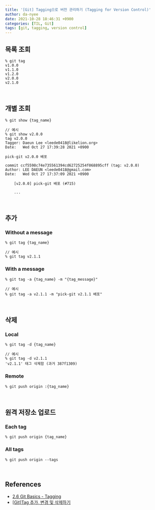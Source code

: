 ```yaml
---
title: '[Git] Tagging으로 버전 관리하기 (Tagging for Version Control)'
author: da-nyee
date: 2021-10-28 18:46:31 +0900
categories: [TIL, Git]
tags: [git, tagging, version control]
---
```


## 목록 조회

```
% git tag
v1.0.0
v1.1.0
v1.2.0
v2.0.0
v2.1.0
```

<br/>

## 개별 조회

```
% git show {tag_name}
```

```
// 예시
% git show v2.0.0
tag v2.0.0
Tagger: Daeun Lee <leede0418@likelion.org>
Date:   Wed Oct 27 17:39:28 2021 +0900

pick-git v2.0.0 배포

commit ccf5598c74e735561394cd62725254f068895cff (tag: v2.0.0)
Author: LEE DAEUN <leede0418@gmail.com>
Date:   Wed Oct 27 17:37:09 2021 +0900

    [v2.0.0] pick-git 배포 (#715)

    ...
```

<br/>

## 추가

### Without a message

```
% git tag {tag_name}
```

```
// 예시
% git tag v2.1.1
```

### With a message

```
% git tag -a {tag_name} -m "{tag_message}"
```

```
// 예시
% git tag -a v2.1.1 -m "pick-git v2.1.1 배포"
```

<br/>

## 삭제

### Local

```
% git tag -d {tag_name}
```

```
// 예시
% git tag -d v2.1.1
'v2.1.1' 태그 삭제함 (과거 387f1309)
```

### Remote

```
% git push origin :{tag_name}
```

<br/>

## 원격 저장소 업로드

### Each tag

```
% git push origin {tag_name}
```

### All tags

```
% git push origin --tags
```

<br/>

## References

- [2.6 Git Basics - Tagging](https://git-scm.com/book/en/v2/Git-Basics-Tagging)
- [[Git]Tag 추가, 변경 및 삭제하기](http://minsone.github.io/git/git-addtion-and-modified-delete-tag)